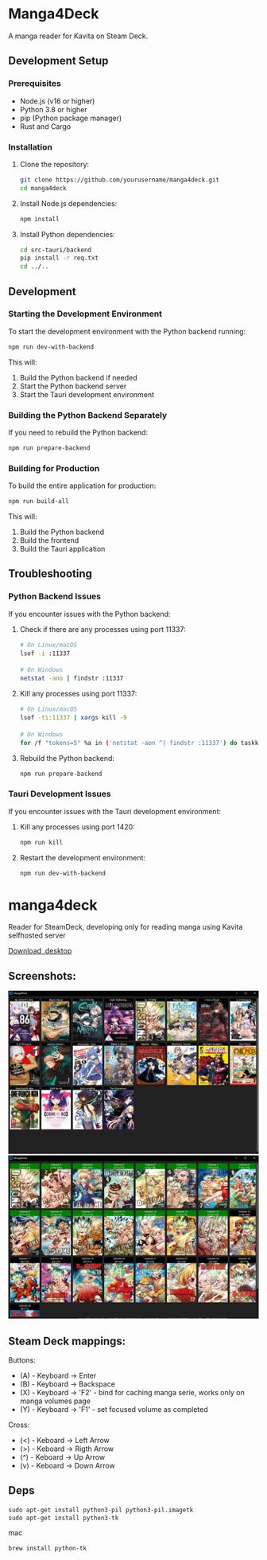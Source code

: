 # Manga4Deck

A manga reader for Kavita on Steam Deck.

## Development Setup

### Prerequisites

- Node.js (v16 or higher)
- Python 3.8 or higher
- pip (Python package manager)
- Rust and Cargo

### Installation

1. Clone the repository:
   ```bash
   git clone https://github.com/yourusername/manga4deck.git
   cd manga4deck
   ```

2. Install Node.js dependencies:
   ```bash
   npm install
   ```

3. Install Python dependencies:
   ```bash
   cd src-tauri/backend
   pip install -r req.txt
   cd ../..
   ```

## Development

### Starting the Development Environment

To start the development environment with the Python backend running:

```bash
npm run dev-with-backend
```

This will:
1. Build the Python backend if needed
2. Start the Python backend server
3. Start the Tauri development environment

### Building the Python Backend Separately

If you need to rebuild the Python backend:

```bash
npm run prepare-backend
```

### Building for Production

To build the entire application for production:

```bash
npm run build-all
```

This will:
1. Build the Python backend
2. Build the frontend
3. Build the Tauri application

## Troubleshooting

### Python Backend Issues

If you encounter issues with the Python backend:

1. Check if there are any processes using port 11337:
   ```bash
   # On Linux/macOS
   lsof -i :11337
   
   # On Windows
   netstat -ano | findstr :11337
   ```

2. Kill any processes using port 11337:
   ```bash
   # On Linux/macOS
   lsof -ti:11337 | xargs kill -9
   
   # On Windows
   for /f "tokens=5" %a in ('netstat -aon ^| findstr :11337') do taskkill /F /PID %a
   ```

3. Rebuild the Python backend:
   ```bash
   npm run prepare-backend
   ```

### Tauri Development Issues

If you encounter issues with the Tauri development environment:

1. Kill any processes using port 1420:
   ```bash
   npm run kill
   ```

2. Restart the development environment:
   ```bash
   npm run dev-with-backend
   ```

manga4deck
==========

Reader for SteamDeck, developing only for reading manga using Kavita selfhosted server

<a name="download" href="https://raw.githubusercontent.com/boddicheg/manga4deck/main/installer.desktop">Download .desktop</a>

Screenshots:
----
![pic1](assets/manga4deck.jpg)
![pic1](assets/manga4deck_2.jpg)

Steam Deck mappings:
----
Buttons:
- (A) - Keyboard -> Enter 
- (B) - Keyboard -> Backspace 
- (X) - Keyboard -> 'F2' - bind for caching manga serie, works only on manga volumes page 
- (Y) - Keyboard -> 'F1' - set focused volume as completed

Cross:
- (<) - Keboard -> Left Arrow 
- (>) - Keboard -> Rigth Arrow 
- (^) - Keboard -> Up Arrow 
- (v) - Keboard -> Down Arrow 


Deps
----
```
sudo apt-get install python3-pil python3-pil.imagetk
sudo apt-get install python3-tk
```
mac
```
brew install python-tk
```
